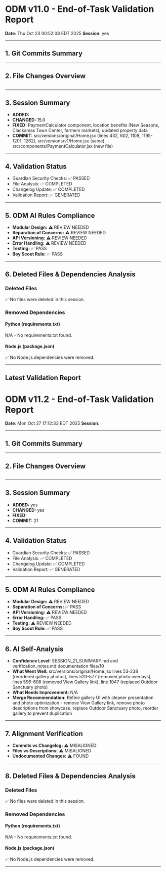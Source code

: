 # ODM v11.0 - End-of-Task Validation Report

**Date**: Thu Oct 23 00:52:08 EDT 2025
**Session**: yes

---

## 1. Git Commits Summary


---

## 2. File Changes Overview
```

```

---

## 3. Session Summary
- **ADDED:** 
- **CHANGED:** 15.0
- **FIXED:** PaymentCalculator component, location benefits (New Seasons, Clackamas Town Center, farmers markets), updated property data
- **COMMIT:** src/versions/original/Home.jsx (lines 432, 602, 1108, 1195-1201, 1262), src/versions/v1/Home.jsx (same), src/components/PaymentCalculator.jsx (new file)

---

## 4. Validation Status
- Guardian Security Checks: ✅ PASSED
- File Analysis: ✅ COMPLETED
- Changelog Update: ✅ COMPLETED
- Validation Report: ✅ GENERATED

---

## 5. ODM AI Rules Compliance
- **Modular Design:** ⚠️  REVIEW NEEDED
- **Separation of Concerns:** ⚠️  REVIEW NEEDED
- **API Versioning:** ⚠️  REVIEW NEEDED
- **Error Handling:** ⚠️  REVIEW NEEDED
- **Testing:** ✅ PASS
- **Boy Scout Rule:** ✅ PASS

---

## 6. Deleted Files & Dependencies Analysis

### Deleted Files
✅ No files were deleted in this session.

### Removed Dependencies

#### Python (requirements.txt)
N/A - No requirements.txt found.

#### Node.js (package.json)
✅ No Node.js dependencies were removed.

---
## Latest Validation Report

# ODM v11.2 - End-of-Task Validation Report

**Date**: Mon Oct 27 17:12:33 EDT 2025
**Session**: 

---

## 1. Git Commits Summary


---

## 2. File Changes Overview
```

```

---

## 3. Session Summary
- **ADDED:** yes
- **CHANGED:** yes
- **FIXED:** 
- **COMMIT:** 21

---

## 4. Validation Status
- Guardian Security Checks: ✅ PASSED
- File Analysis: ✅ COMPLETED
- Changelog Update: ✅ COMPLETED
- Validation Report: ✅ GENERATED

---

## 5. ODM AI Rules Compliance
- **Modular Design:** ⚠️  REVIEW NEEDED
- **Separation of Concerns:** ✅ PASS
- **API Versioning:** ⚠️  REVIEW NEEDED
- **Error Handling:** ✅ PASS
- **Testing:** ⚠️  REVIEW NEEDED
- **Boy Scout Rule:** ✅ PASS

---

## 6. AI Self-Analysis
- **Confidence Level:** SESSION_21_SUMMARY.md and verification_notes.md documentation files/10
- **What Went Well:** src/versions/original/Home.jsx lines 53-238 (reordered gallery photos), lines 520-577 (removed photo overlays), lines 596-608 (removed View Gallery link), line 1047 (replaced Outdoor Sanctuary photo)
- **What Needs Improvement:** N/A
- **Merge Recommendation:** Refine gallery UI with cleaner presentation and photo optimization - remove View Gallery link, remove photo descriptions from showcase, replace Outdoor Sanctuary photo, reorder gallery to prevent duplication

---

## 7. Alignment Verification
- **Commits vs Changelog:** ⚠️  MISALIGNED
- **Files vs Descriptions:** ⚠️  MISALIGNED
- **Undocumented Changes:** ⚠️  FOUND

---

## 8. Deleted Files & Dependencies Analysis

### Deleted Files
✅ No files were deleted in this session.

### Removed Dependencies

#### Python (requirements.txt)
N/A - No requirements.txt found.

#### Node.js (package.json)
✅ No Node.js dependencies were removed.

---

